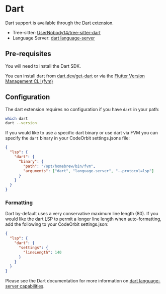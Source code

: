 # Dart

Dart support is available through the [Dart extension](https://github.com/CodeOrbit-extensions/dart).

- Tree-sitter: [UserNobody14/tree-sitter-dart](https://github.com/UserNobody14/tree-sitter-dart)
- Language Server: [dart language-server](https://github.com/dart-lang/sdk)

## Pre-requisites

You will need to install the Dart SDK.

You can install dart from [dart.dev/get-dart](https://dart.dev/get-dart) or via the [Flutter Version Management CLI (fvm)](https://fvm.app/documentation/getting-started/installation)

## Configuration

The dart extension requires no configuration if you have `dart` in your path:

```sh
which dart
dart --version
```

If you would like to use a specific dart binary or use dart via FVM you can specify the `dart` binary in your CodeOrbit settings.jsons file:

```json
{
  "lsp": {
    "dart": {
      "binary": {
        "path": "/opt/homebrew/bin/fvm",
        "arguments": ["dart", "language-server", "--protocol=lsp"]
      }
    }
  }
}
```

### Formatting

Dart by-default uses a very conservative maximum line length (80). If you would like the dart LSP to permit a longer line length when auto-formatting, add the following to your CodeOrbit settings.json:

```json
{
  "lsp": {
    "dart": {
      "settings": {
        "lineLength": 140
      }
    }
  }
}
```

Please see the Dart documentation for more information on [dart language-server capabilities](https://github.com/dart-lang/sdk/blob/main/pkg/analysis_server/tool/lsp_spec/README.md).
